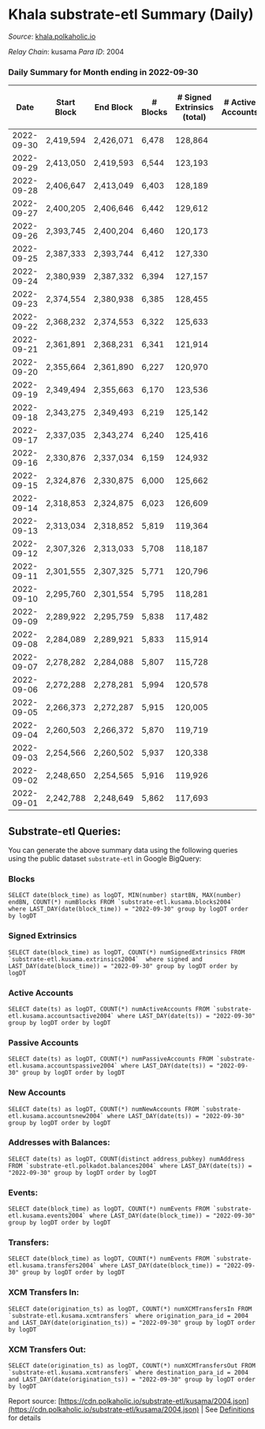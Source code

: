 # Khala substrate-etl Summary (Daily)

_Source_: [khala.polkaholic.io](https://khala.polkaholic.io)

*Relay Chain*: kusama
*Para ID*: 2004



### Daily Summary for Month ending in 2022-09-30


| Date | Start Block | End Block | # Blocks | # Signed Extrinsics (total) | # Active Accounts | # Passive | # New | # Addresses with Balances | # Events | # Transfers | # XCM Transfers In | # XCM Transfers Out | Issues | 
| ---- | ----------- | --------- | -------- | --------------------------- | ----------------- | --------- | ----- | ------------------------- | -------- | ----------- | ------------------ | ------------------- | ------ |
| 2022-09-30 | 2,419,594 | 2,426,071 | 6,478 | 128,864 |  |  |  | 17,683 | 1,713,465 | 3,085 ($539,538.70) | 12 ($632.89) |   |  |
| 2022-09-29 | 2,413,050 | 2,419,593 | 6,544 | 123,193 |  |  |  |  | 1,641,931 | 2,437 ($285,536.31) | 6 ($438.61) |   |  |
| 2022-09-28 | 2,406,647 | 2,413,049 | 6,403 | 128,189 |  |  |  |  | 1,702,027 | 2,567 ($112,998.59) | 13 ($721.21) |   |  |
| 2022-09-27 | 2,400,205 | 2,406,646 | 6,442 | 129,612 |  |  |  |  | 1,719,091 | 2,483 ($162,721.57) | 14 ($1,182.92) | 16 ($1,708.29) |  |
| 2022-09-26 | 2,393,745 | 2,400,204 | 6,460 | 120,173 |  |  |  |  | 1,593,265 | 2,265 ($162,013.59) | 29 ($623.18) | 30 ($757.86) |  |
| 2022-09-25 | 2,387,333 | 2,393,744 | 6,412 | 127,330 |  |  |  |  | 1,688,842 | 2,463 ($530,733.42) | 6 ($270.78) | 11 ($734.10) |  |
| 2022-09-24 | 2,380,939 | 2,387,332 | 6,394 | 127,157 |  |  |  |  | 1,678,872 | 2,251 ($83,017.61) | 8 ($328.51) | 7 ($316.63) |  |
| 2022-09-23 | 2,374,554 | 2,380,938 | 6,385 | 128,455 |  |  |  |  | 1,706,762 | 2,461 ($156,751.64) | 11 ($882.05) | 16 ($1,238.58) |  |
| 2022-09-22 | 2,368,232 | 2,374,553 | 6,322 | 125,633 |  |  |  |  | 1,667,843 | 2,459 ($115,314.79) | 8 ($640.01) | 14 ($7,849.52) |  |
| 2022-09-21 | 2,361,891 | 2,368,231 | 6,341 | 121,914 |  |  |  |  | 1,618,478 | 2,415 ($77,584.52) | 6 ($160.55) | 14 ($1,457.84) |  |
| 2022-09-20 | 2,355,664 | 2,361,890 | 6,227 | 120,970 |  |  |  |  | 1,606,007 | 2,473 ($269,624.69) | 9 ($449.86) | 15 ($655.33) |  |
| 2022-09-19 | 2,349,494 | 2,355,663 | 6,170 | 123,536 |  |  |  | 17,532 | 1,650,582 | 2,920 ($235,411.06) | 9 ($1,271.57) | 13 ($1,402.11) |  |
| 2022-09-18 | 2,343,275 | 2,349,493 | 6,219 | 125,142 |  |  |  | 17,503 | 1,665,561 | 2,403 ($111,673.76) | 7 ($2,877.57) | 6 ($368.54) |  |
| 2022-09-17 | 2,337,035 | 2,343,274 | 6,240 | 125,416 |  |  |  | 17,484 | 1,669,531 | 2,240 ($70,914.86) | 4 ($1,011.88) | 2 ($228.10) |  |
| 2022-09-16 | 2,330,876 | 2,337,034 | 6,159 | 124,932 |  |  |  | 17,465 | 1,661,817 | 2,598 ($120,543.79) | 2 ($227.40) | 2 ($144.17) |  |
| 2022-09-15 | 2,324,876 | 2,330,875 | 6,000 | 125,662 |  |  |  | 17,452 | 1,672,400 | 2,684 ($459,920.14) | 4 ($1,188.27) | 7 ($1,004.29) |  |
| 2022-09-14 | 2,318,853 | 2,324,875 | 6,023 | 126,609 |  |  |  | 17,432 | 1,676,595 | 2,474 ($98,045.71) | 2 ($180.59) | 5 ($231.77) |  |
| 2022-09-13 | 2,313,034 | 2,318,852 | 5,819 | 119,364 |  |  |  | 17,421 | 1,574,372 | 2,571 ($252,697.37) | 1 ($0.39) | 4 ($289.62) |  |
| 2022-09-12 | 2,307,326 | 2,313,033 | 5,708 | 118,187 |  |  |  | 17,402 | 1,575,588 | 2,498 ($222,893.47) | 4 ($859.65) | 7 ($1,054.76) |  |
| 2022-09-11 | 2,301,555 | 2,307,325 | 5,771 | 120,796 |  |  |  |  | 1,601,553 | 2,247 ($171,057.24) | 6 ($525.08) | 6 ($259.77) |  |
| 2022-09-10 | 2,295,760 | 2,301,554 | 5,795 | 118,281 |  |  |  |  | 1,571,652 | 2,355 ($209,453.87) | 5 ($53.15) | 8 ($1,222.40) |  |
| 2022-09-09 | 2,289,922 | 2,295,759 | 5,838 | 117,482 |  |  |  |  | 1,559,702 | 2,252 ($165,428.23) | 7 ($203.47) | 6 ($354.16) |  |
| 2022-09-08 | 2,284,089 | 2,289,921 | 5,833 | 115,914 |  |  |  | 17,358 | 1,536,021 | 2,243 ($859,084.32) | 4 ($1,135.31) | 5 ($1,068.72) |  |
| 2022-09-07 | 2,278,282 | 2,284,088 | 5,807 | 115,728 |  |  |  | 17,342 | 1,524,970 | 2,066 ($273,020.04) | 6 ($305.86) | 8 ($473.29) |  |
| 2022-09-06 | 2,272,288 | 2,278,281 | 5,994 | 120,578 |  |  |  | 17,325 | 1,591,684 | 2,464 ($316,915.15) | 1 ($179.72) | 5 ($387.51) |  |
| 2022-09-05 | 2,266,373 | 2,272,287 | 5,915 | 120,005 |  |  |  | 17,319 | 1,576,821 | 2,549 ($514,268.68) | 5 ($836.37) | 7 ($672.46) |  |
| 2022-09-04 | 2,260,503 | 2,266,372 | 5,870 | 119,719 |  |  |  | 17,302 | 1,589,769 | 1,960 ($131,569.66) | 1 ($184.73) | 4 ($180.17) |  |
| 2022-09-03 | 2,254,566 | 2,260,502 | 5,937 | 120,338 |  |  |  | 17,294 | 1,600,123 | 1,871 ($106,550.90) | 2 ($216.35) | 4 ($139.85) |  |
| 2022-09-02 | 2,248,650 | 2,254,565 | 5,916 | 119,926 |  |  |  | 17,285 | 1,595,605 | 2,265 ($216,473.91) | 9 ($339.17) | 14 ($189.51) |  |
| 2022-09-01 | 2,242,788 | 2,248,649 | 5,862 | 117,693 |  |  |  | 17,279 | 1,566,440 | 2,642 ($745,698.68) | 5 ($258.24) | 9 ($437.68) |  |

## Substrate-etl Queries:
You can generate the above summary data using the following queries using the public dataset `substrate-etl` in Google BigQuery:


### Blocks
```
SELECT date(block_time) as logDT, MIN(number) startBN, MAX(number) endBN, COUNT(*) numBlocks FROM `substrate-etl.kusama.blocks2004`  where LAST_DAY(date(block_time)) = "2022-09-30" group by logDT order by logDT
```


### Signed Extrinsics
```
SELECT date(block_time) as logDT, COUNT(*) numSignedExtrinsics FROM `substrate-etl.kusama.extrinsics2004`  where signed and LAST_DAY(date(block_time)) = "2022-09-30" group by logDT order by logDT
```


### Active Accounts
```
SELECT date(ts) as logDT, COUNT(*) numActiveAccounts FROM `substrate-etl.kusama.accountsactive2004` where LAST_DAY(date(ts)) = "2022-09-30" group by logDT order by logDT
```


### Passive Accounts
```
SELECT date(ts) as logDT, COUNT(*) numPassiveAccounts FROM `substrate-etl.kusama.accountspassive2004` where LAST_DAY(date(ts)) = "2022-09-30" group by logDT order by logDT
```


### New Accounts
```
SELECT date(ts) as logDT, COUNT(*) numNewAccounts FROM `substrate-etl.kusama.accountsnew2004` where LAST_DAY(date(ts)) = "2022-09-30" group by logDT order by logDT
```


### Addresses with Balances:
```
SELECT date(ts) as logDT, COUNT(distinct address_pubkey) numAddress FROM `substrate-etl.polkadot.balances2004` where LAST_DAY(date(ts)) = "2022-09-30" group by logDT order by logDT
```


### Events:
```
SELECT date(block_time) as logDT, COUNT(*) numEvents FROM `substrate-etl.kusama.events2004` where LAST_DAY(date(block_time)) = "2022-09-30" group by logDT order by logDT
```


### Transfers:
```
SELECT date(block_time) as logDT, COUNT(*) numEvents FROM `substrate-etl.kusama.transfers2004` where LAST_DAY(date(block_time)) = "2022-09-30" group by logDT order by logDT
```


### XCM Transfers In:
```
SELECT date(origination_ts) as logDT, COUNT(*) numXCMTransfersIn FROM `substrate-etl.kusama.xcmtransfers` where origination_para_id = 2004 and LAST_DAY(date(origination_ts)) = "2022-09-30" group by logDT order by logDT
```


### XCM Transfers Out:
```
SELECT date(origination_ts) as logDT, COUNT(*) numXCMTransfersOut FROM `substrate-etl.kusama.xcmtransfers` where destination_para_id = 2004 and LAST_DAY(date(origination_ts)) = "2022-09-30" group by logDT order by logDT
```



Report source: [https://cdn.polkaholic.io/substrate-etl/kusama/2004.json](https://cdn.polkaholic.io/substrate-etl/kusama/2004.json) | See [Definitions](/DEFINITIONS.md) for details
